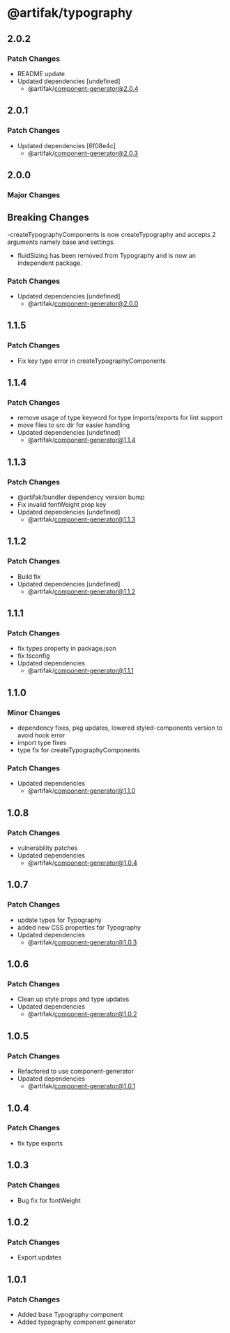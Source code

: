 # @artifak/typography

## 2.0.2

### Patch Changes

- README update
- Updated dependencies [undefined]
  - @artifak/component-generator@2.0.4

## 2.0.1

### Patch Changes

- Updated dependencies [6f08e4c]
  - @artifak/component-generator@2.0.3

## 2.0.0

### Major Changes

## Breaking Changes

-createTypographyComponents is now createTypography and accepts 2 arguments namely base and settings.

- fluidSizing has been removed from Typography and is now an independent package.

### Patch Changes

- Updated dependencies [undefined]
  - @artifak/component-generator@2.0.0

## 1.1.5

### Patch Changes

- Fix key type error in createTypographyComponents

## 1.1.4

### Patch Changes

- remove usage of type keyword for type imports/exports for lint support
- move files to src dir for easier handling
- Updated dependencies [undefined]
  - @artifak/component-generator@1.1.4

## 1.1.3

### Patch Changes

- @artifak/bundler dependency version bump
- Fix invalid fontWeight prop key
- Updated dependencies [undefined]
  - @artifak/component-generator@1.1.3

## 1.1.2

### Patch Changes

- Build fix
- Updated dependencies [undefined]
  - @artifak/component-generator@1.1.2

## 1.1.1

### Patch Changes

- fix types property in package.json
- fix tsconfig
- Updated dependencies
  - @artifak/component-generator@1.1.1

## 1.1.0

### Minor Changes

- dependency fixes, pkg updates, lowered styled-components version to avoid hook error
- import type fixes
- type fix for createTypographyComponents

### Patch Changes

- Updated dependencies
  - @artifak/component-generator@1.1.0

## 1.0.8

### Patch Changes

- vulnerability patches
- Updated dependencies
  - @artifak/component-generator@1.0.4

## 1.0.7

### Patch Changes

- update types for Typography
- added new CSS properties for Typography
- Updated dependencies
  - @artifak/component-generator@1.0.3

## 1.0.6

### Patch Changes

- Clean up style props and type updates
- Updated dependencies
  - @artifak/component-generator@1.0.2

## 1.0.5

### Patch Changes

- Refactored to use component-generator
- Updated dependencies
  - @artifak/component-generator@1.0.1

## 1.0.4

### Patch Changes

- fix type exports

## 1.0.3

### Patch Changes

- Bug fix for fontWeight

## 1.0.2

### Patch Changes

- Export updates

## 1.0.1

### Patch Changes

- Added base Typography component
- Added typography component generator
